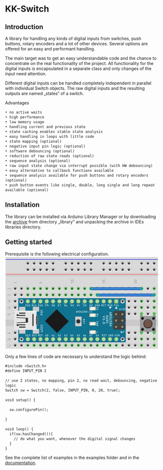 # KK-Switch
## Introduction
A library for handling any kinds of digital inputs from switches, push buttons, rotary encoders and a lot of other devices. Several options are offered for an easy and performant handling.

The main target was to get an easy understandable code and the chance to concentrate on the real functionality of the project. All functionality for the digital inputs is encapsulated in a separate class and only changes of the input need attention.

Different digital inputs can be handled completely independent in parallel with individual Switch objects. The raw digital inputs and the resulting outputs are named „states“ of a switch.

Advantages

    • no active waits
    • high performance
    • low memory usage
    • handling current and previous state
    • state caching enables stable state analysis
    • easy handling in loops with little code
    • state mapping (optional)
    • negative input pin logic (optional)
    • software debouncing (optional)
    • reduction of raw state reads (optional)
    • sequence analysis (optional)
    • raw input state change via interrupt possible (with HW debouncing)
    • easy alternative to callback functions available
    • sequence analysis available for push buttons and rotary encoders (optional)
    • push button events like single, double, long single and long repeat available (optional)

## Installation
The library can be installed via Arduino Library Manager or by downloading the [archive](library/KK-Switch.zip) from directory „library“ and unpacking the archive in IDEs libraries directory.

## Getting started
Prerequisite is the following electrical configuration.
![standard electrical configuration](doc/StandardElectricalSetup.png)

Only a few lines of code are necessary to understand the logic behind:
```
#include <Switch.h>
#define INPUT_PIN 2

// use 2 states, no mapping, pin 2, no read wait, debouncing, negative logic
Switch sw = Switch(2, false, INPUT_PIN, 0, 20, true);

void setup() {

  sw.configurePin();

}

void loop() {
  if(sw.hasChanged()){
    // do what you want, whenever the digital signal changes
  }
}
```
See the complete list of examples in the examples folder and in the [documentation](doc/LibraryDoc_KK-Switch.pdf).

